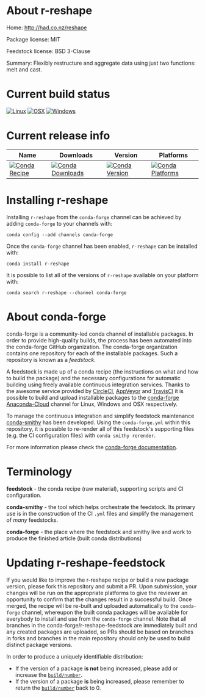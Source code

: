 About r-reshape
===============

Home: http://had.co.nz/reshape

Package license: MIT

Feedstock license: BSD 3-Clause

Summary: Flexibly restructure and aggregate data using  just two functions: melt and cast.



Current build status
====================

[![Linux](https://img.shields.io/circleci/project/github/conda-forge/r-reshape-feedstock/master.svg?label=Linux)](https://circleci.com/gh/conda-forge/r-reshape-feedstock)
[![OSX](https://img.shields.io/travis/conda-forge/r-reshape-feedstock/master.svg?label=macOS)](https://travis-ci.org/conda-forge/r-reshape-feedstock)
[![Windows](https://img.shields.io/appveyor/ci/conda-forge/r-reshape-feedstock/master.svg?label=Windows)](https://ci.appveyor.com/project/conda-forge/r-reshape-feedstock/branch/master)

Current release info
====================

| Name | Downloads | Version | Platforms |
| --- | --- | --- | --- |
| [![Conda Recipe](https://img.shields.io/badge/recipe-r--reshape-green.svg)](https://anaconda.org/conda-forge/r-reshape) | [![Conda Downloads](https://img.shields.io/conda/dn/conda-forge/r-reshape.svg)](https://anaconda.org/conda-forge/r-reshape) | [![Conda Version](https://img.shields.io/conda/vn/conda-forge/r-reshape.svg)](https://anaconda.org/conda-forge/r-reshape) | [![Conda Platforms](https://img.shields.io/conda/pn/conda-forge/r-reshape.svg)](https://anaconda.org/conda-forge/r-reshape) |

Installing r-reshape
====================

Installing `r-reshape` from the `conda-forge` channel can be achieved by adding `conda-forge` to your channels with:

```
conda config --add channels conda-forge
```

Once the `conda-forge` channel has been enabled, `r-reshape` can be installed with:

```
conda install r-reshape
```

It is possible to list all of the versions of `r-reshape` available on your platform with:

```
conda search r-reshape --channel conda-forge
```


About conda-forge
=================

conda-forge is a community-led conda channel of installable packages.
In order to provide high-quality builds, the process has been automated into the
conda-forge GitHub organization. The conda-forge organization contains one repository
for each of the installable packages. Such a repository is known as a *feedstock*.

A feedstock is made up of a conda recipe (the instructions on what and how to build
the package) and the necessary configurations for automatic building using freely
available continuous integration services. Thanks to the awesome service provided by
[CircleCI](https://circleci.com/), [AppVeyor](https://www.appveyor.com/)
and [TravisCI](https://travis-ci.org/) it is possible to build and upload installable
packages to the [conda-forge](https://anaconda.org/conda-forge)
[Anaconda-Cloud](https://anaconda.org/) channel for Linux, Windows and OSX respectively.

To manage the continuous integration and simplify feedstock maintenance
[conda-smithy](https://github.com/conda-forge/conda-smithy) has been developed.
Using the ``conda-forge.yml`` within this repository, it is possible to re-render all of
this feedstock's supporting files (e.g. the CI configuration files) with ``conda smithy rerender``.

For more information please check the [conda-forge documentation](https://conda-forge.org/docs/).

Terminology
===========

**feedstock** - the conda recipe (raw material), supporting scripts and CI configuration.

**conda-smithy** - the tool which helps orchestrate the feedstock.
                   Its primary use is in the construction of the CI ``.yml`` files
                   and simplify the management of *many* feedstocks.

**conda-forge** - the place where the feedstock and smithy live and work to
                  produce the finished article (built conda distributions)


Updating r-reshape-feedstock
============================

If you would like to improve the r-reshape recipe or build a new
package version, please fork this repository and submit a PR. Upon submission,
your changes will be run on the appropriate platforms to give the reviewer an
opportunity to confirm that the changes result in a successful build. Once
merged, the recipe will be re-built and uploaded automatically to the
`conda-forge` channel, whereupon the built conda packages will be available for
everybody to install and use from the `conda-forge` channel.
Note that all branches in the conda-forge/r-reshape-feedstock are
immediately built and any created packages are uploaded, so PRs should be based
on branches in forks and branches in the main repository should only be used to
build distinct package versions.

In order to produce a uniquely identifiable distribution:
 * If the version of a package **is not** being increased, please add or increase
   the [``build/number``](https://conda.io/docs/user-guide/tasks/build-packages/define-metadata.html#build-number-and-string).
 * If the version of a package **is** being increased, please remember to return
   the [``build/number``](https://conda.io/docs/user-guide/tasks/build-packages/define-metadata.html#build-number-and-string)
   back to 0.
